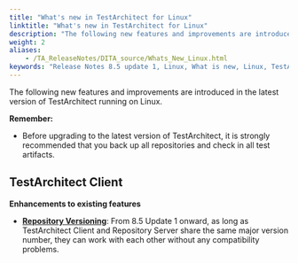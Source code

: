 ```yaml
--- 
title: "What's new in TestArchitect for Linux"
linktitle: "What's new in TestArchitect for Linux"
description: "The following new features and improvements are introduced in the latest version of TestArchitect running on Linux."
weight: 2
aliases: 
    - /TA_ReleaseNotes/DITA_source/Whats_New_Linux.html
keywords: "Release Notes 8.5 update 1, Linux, What is new, Linux, TestArchitect 8.5 update 1, TestArchitect 8.5 update 1, what is new, Linux"
---
```


The following new features and improvements are introduced in the latest version of TestArchitect running on Linux.

**Remember:**

-   Before upgrading to the latest version of TestArchitect, it is strongly recommended that you back up all repositories and check in all test artifacts.

## TestArchitect Client

**Enhancements to existing features**

-   [**Repository Versioning**](/TA_Administration/Topics/adm_repo_versioning.html#): From 8.5 Update 1 onward, as long as TestArchitect Client and Repository Server share the same major version number, they can work with each other without any compatibility problems.


